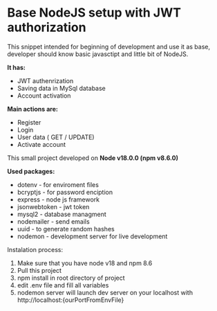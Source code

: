 ﻿# Base NodeJS setup with JWT authorization

This snippet intended for beginning of development and use it as base, developer should know basic javasctipt and little bit of NodeJS.

**It has:**
 - JWT authenrization
 - Saving data in MySql database
 - Account activation

**Main actions are:**
 - Register
 - Login
 - User data ( GET / UPDATE)
 - Activate account

This small project developed on **Node v18.0.0 (npm v8.6.0)**

**Used packages:**
 - dotenv - for enviroment files
 - bcryptjs - for password enciption
 - express - node js framework
 - jsonwebtoken - jwt token
 - mysql2 - database managment
 - nodemailer - send emails
 - uuid - to generate random hashes
 - nodemon - development server for live development

Instalation process:

 1. Make sure that you have node v18 and npm 8.6
 2. Pull this project
 3. npm install in root directory of project
 4. edit .env file and fill all variables
 5. nodemon server will launch dev server on your localhost with http://localhost:{ourPortFromEnvFile}

